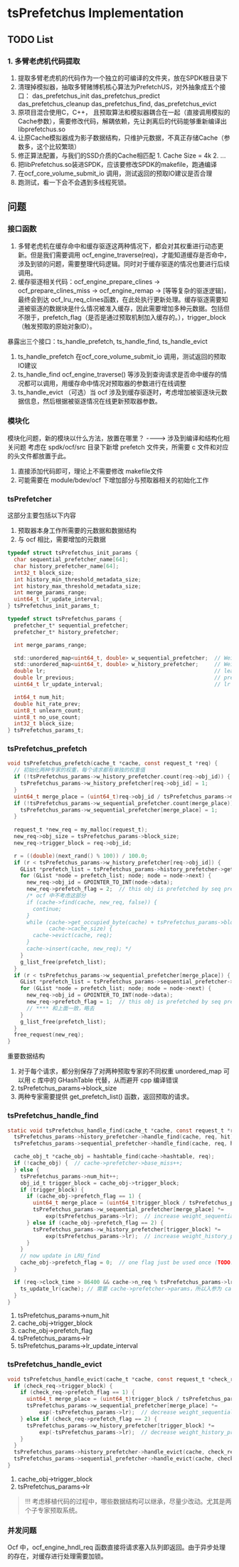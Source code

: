 # tsPrefetchus Implementation

## TODO List

### 1. 多臂老虎机代码提取
1. 提取多臂老虎机的代码作为一个独立的可编译的文件夹，放在SPDK根目录下
  1. 清理掉模拟器，抽取多臂赌博机核心算法为PrefetchUS，对外抽象成五个接口：
    das_prefetchus_init
    das_prefetchus_predict
    das_prefetchus_cleanup
    das_prefetchus_find,
    das_prefetchus_evict 
  2. 原项目混合使用C，C++， 且预取算法和模拟器耦合在一起（直接调用模拟的Cache参数），需要修改代码，解耦依赖，先让剥离后的代码能够重新编译出 libprefetchus.so
  3. 让原Cache模拟器成为影子数据结构，只维护元数据，不真正存储Cache（参数多，这个比较繁琐）
  4. 修正算法配置，与我们的SSD介质的Cache相匹配
    1. Cache Size = 4k
    2. ...
2. 把libPrefetchus.so装进SPDK，应该要修改SPDK的makefile，跑通编译
3. 在ocf_core_volume_submit_io 调用，测试返回的预取IO建议是否合理
4. 跑测试，看一下会不会遇到多线程死锁。

## 问题
### 接口函数
1. 多臂老虎机在缓存命中和缓存驱逐这两种情况下，都会对其权重进行动态更新。但是我们需要调用 ocf_engine_traverse(req)，才能知道缓存是否命中，涉及到锁的问题，需要整理代码逻辑。同时对于缓存驱逐的情况也要进行后续调用。
2. 缓存驱逐相关代码：ocf_engine_prepare_clines -> ocf_prepare_clines_miss -> ocf_engine_remap -> [等等复杂的驱逐逻辑]，最终会到达 ocf_lru_req_clines函数，在此处执行更新处理。缓存驱逐需要知道被驱逐的数据块是什么情况被准入缓存，因此需要增加多种元数据。包括但不限于，prefetch_flag（是否是通过预取机制加入缓存的。），trigger_block（触发预取的原始对象ID）。

暴露出三个接口：ts_handle_prefetch, ts_handle_find, ts_handle_evict
1. ts_handle_prefetch
在ocf_core_volume_submit_io 调用，测试返回的预取IO建议
2. ts_handle_find
ocf_engine_traverse() 等涉及到查询请求是否命中缓存的情况都可以调用，用缓存命中情况对预取器的参数进行在线调整
3. ts_handle_evict
（可选）当 ocf 涉及到缓存驱逐时，考虑增加被驱逐块元数据信息，然后根据被驱逐情况在线更新预取器参数。

### 模块化
模块化问题，新的模块以什么方法，放置在哪里？ ----> 涉及到编译和结构化相关问题
考虑在 spdk/ocf/src 目录下新增 prefetch 文件夹，所需要 c 文件和对应的头文件都放置于此。
1. 直接添加代码即可，理论上不需要修改 makefile文件
2. 可能需要在 module/bdev/ocf 下增加部分与预取器相关的初始化工作

### tsPrefetcher
这部分主要包括以下内容
1. 预取器本身工作所需要的元数据和数据结构
2. 与 ocf 相比，需要增加的元数据
```c
typedef struct tsPrefetchus_init_params {
  char sequential_prefetcher_name[64];
  char history_prefetcher_name[64];
  int32_t block_size;
  int history_min_threshold_metadata_size;
  int history_max_threshold_metadata_size;
  int merge_params_range;
  uint64_t lr_update_interval;
} tsPrefetchus_init_params_t;

typedef struct tsPrefetchus_params {
  prefetcher_t* sequential_prefetcher;
  prefetcher_t* history_prefetcher;

  int merge_params_range;

  std::unordered_map<uint64_t, double> w_sequential_prefetcher;  // Weight for sequential prefetcher
  std::unordered_map<uint64_t, double> w_history_prefetcher;     // Weight for history prefetcher
  double lr;                                                     // learning rate
  double lr_previous;                                            // previous learning rate
  uint64_t lr_update_interval;                                   // lr update interval

  int64_t num_hit;
  double hit_rate_prev;
  uint8_t unlearn_count;
  uint8_t no_use_count;
  int32_t block_size;
} tsPrefetchus_params_t;
```

### tsPrefetchus_prefetch

```c
void tsPrefetchus_prefetch(cache_t *cache, const request_t *req) {
  // 初始化两种专家的权重，每个请求都有单独的权重值
  if (!tsPrefetchus_params->w_history_prefetcher.count(req->obj_id)) {
    tsPrefetchus_params->w_history_prefetcher[req->obj_id] = 1;
  }
  uint64_t merge_place = (uint64_t)req->obj_id / tsPrefetchus_params->merge_params_range;
  if (!tsPrefetchus_params->w_sequential_prefetcher.count(merge_place)) {
    tsPrefetchus_params->w_sequential_prefetcher[merge_place] = 1;
  }
  
  request_t *new_req = my_malloc(request_t);
  new_req->obj_size = tsPrefetchus_params->block_size;
  new_req->trigger_block = req->obj_id;

  r = ((double)(next_rand() % 100)) / 100.0;
  if (r < tsPrefetchus_params->w_history_prefetcher[req->obj_id]) {
    GList *prefetch_list = tsPrefetchus_params->history_prefetcher->get_prefetch_list(cache, req);
    for (GList *node = prefetch_list; node; node = node->next) {
      new_req->obj_id = GPOINTER_TO_INT(node->data);
      new_req->prefetch_flag = 2;  // this obj is prefetched by seq prefetcher
      /* ocf 中不考虑这部分
      if (cache->find(cache, new_req, false)) {
        continue;
      }
      while (cache->get_occupied_byte(cache) + tsPrefetchus_params->block_size + cache->obj_md_size >
             cache->cache_size) {
        cache->evict(cache, req);
      }
      cache->insert(cache, new_req); */
    }
    g_list_free(prefetch_list);
  }
  if (r < tsPrefetchus_params->w_sequential_prefetcher[merge_place]) {
    GList *prefetch_list = tsPrefetchus_params->sequential_prefetcher->get_prefetch_list(cache, req);
    for (GList *node = prefetch_list; node; node = node->next) {
      new_req->obj_id = GPOINTER_TO_INT(node->data);
      new_req->prefetch_flag = 1;  // this obj is prefetched by seq prefetcher
      // **** 和上面一致，略去
    }
    g_list_free(prefetch_list);
  }
  free_request(new_req);
}
```
重要数据结构
1. 对于每个请求，都分别保存了对两种预取专家的不同权重
unordered_map 可以用 c 库中的 GHashTable 代替，从而避开 cpp 编译错误
2. tsPrefetchus_params->block_size
3. 两种专家需要提供 get_prefetch_list() 函数，返回预取的请求。

### tsPrefetchus_handle_find
```c
static void tsPrefetchus_handle_find(cache_t *cache, const request_t *req, bool hit) {
  tsPrefetchus_params->history_prefetcher->handle_find(cache, req, hit);
  tsPrefetchus_params->sequential_prefetcher->handle_find(cache, req, hit);

  cache_obj_t *cache_obj = hashtable_find(cache->hashtable, req);
  if (!cache_obj) {  // cache->prefetcher->base_miss++;
  } else {
    tsPrefetchus_params->num_hit++;
    obj_id_t trigger_block = cache_obj->trigger_block;
    if (trigger_block) {
      if (cache_obj->prefetch_flag == 1) {
        uint64_t merge_place = (uint64_t)trigger_block / tsPrefetchus_params->merge_params_range;
        tsPrefetchus_params->w_sequential_prefetcher[merge_place] *=
            exp(tsPrefetchus_params->lr);  // increase weight_sequential_prefetcher
      } else if (cache_obj->prefetch_flag == 2) {
        tsPrefetchus_params->w_history_prefetcher[trigger_block] *=
            exp(tsPrefetchus_params->lr);  // increase weight_history_prefetcher
      }
    }
    // now update in LRU_find
    cache_obj->prefetch_flag = 0;  // one flag just be used once (TODO: can test is or not)
  }

  if (req->clock_time > 86400 && cache->n_req % tsPrefetchus_params->lr_update_interval == 0) {
    ts_update_lr(cache); // 需要 cache->prefetcher->params，所以入参为 cache
  }
}
```
1. tsPrefetchus_params->num_hit
2. cache_obj->trigger_block
3. cache_obj->prefetch_flag
4. tsPrefetchus_params->lr
5. tsPrefetchus_params->lr_update_interval

### tsPrefetchus_handle_evict
```c
void tsPrefetchus_handle_evict(cache_t *cache, const request_t *check_req) {
  if (check_req->trigger_block) {
    if (check_req->prefetch_flag == 1) {
      uint64_t merge_place = (uint64_t)trigger_block / tsPrefetchus_params->merge_params_range;
      tsPrefetchus_params->w_sequential_prefetcher[merge_place] *=
          exp(-tsPrefetchus_params->lr);  // decrease weight_sequential_prefetcher
    } else if (check_req->prefetch_flag == 2) {
      tsPrefetchus_params->w_history_prefetcher[trigger_block] *=
          exp(-tsPrefetchus_params->lr);  // decrease weight_history_prefetcher
    }
  }
  tsPrefetchus_params->history_prefetcher->handle_evict(cache, check_req);
  tsPrefetchus_params->sequential_prefetcher->handle_evict(cache, check_req);
}
```
1. cache_obj->trigger_block
2. tsPrefetchus_params->lr
> !!! 考虑移植代码的过程中，哪些数据结构可以继承，尽量少改动。尤其是两个子专家预取系统。

### 并发问题
Ocf 中，ocf_engine_hndl_req 函数直接将请求塞入队列即返回。由于异步处理的存在，对缓存进行处理需要加锁。



